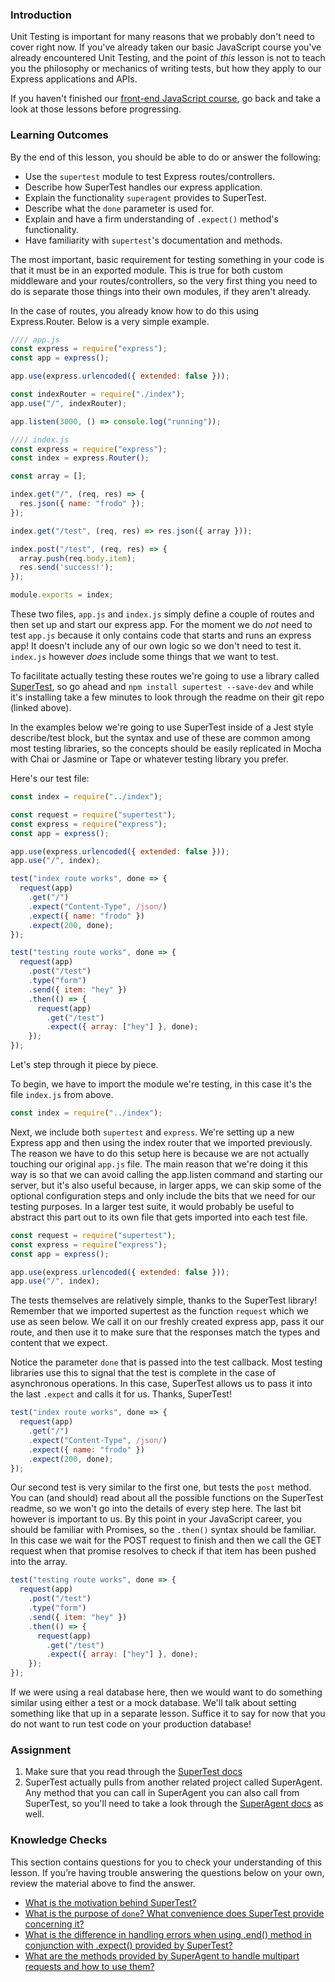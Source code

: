 ### Introduction
Unit Testing is important for many reasons that we probably don't need to cover right now. If you've already taken our basic JavaScript course you've already encountered Unit Testing, and the point of _this_ lesson is not to teach you the philosophy or mechanics of writing tests, but how they apply to our Express applications and APIs.

If you haven't finished our [front-end JavaScript course](https://www.theodinproject.com/paths/full-stack-javascript/courses/javascript), go back and take a look at those lessons before progressing.

### Learning Outcomes

By the end of this lesson, you should be able to do or answer the following:

- Use the `supertest` module to test Express routes/controllers.
- Describe how SuperTest handles our express application.
- Explain the functionality `superagent` provides to SuperTest.
- Describe what the `done` parameter is used for.
- Explain and have a firm understanding of `.expect()` method's functionality.
- Have familiarity with `supertest`'s documentation and methods.


The most important, basic requirement for testing something in your code is that it must be in an exported module. This is true for both custom middleware and your routes/controllers, so the very first thing you need to do is separate those things into their own modules, if they aren't already.

In the case of routes, you already know how to do this using Express.Router. Below is a very simple example.

~~~javascript
//// app.js
const express = require("express");
const app = express();

app.use(express.urlencoded({ extended: false }));

const indexRouter = require("./index");
app.use("/", indexRouter);

app.listen(3000, () => console.log("running"));
~~~

~~~javascript
//// index.js
const express = require("express");
const index = express.Router();

const array = [];

index.get("/", (req, res) => {
  res.json({ name: "frodo" });
});

index.get("/test", (req, res) => res.json({ array }));

index.post("/test", (req, res) => {
  array.push(req.body.item);
  res.send('success!');
});

module.exports = index;
~~~

These two files, `app.js` and `index.js` simply define a couple of routes and then set up and start our express app. For the moment we do _not_ need to test `app.js` because it only contains code that starts and runs an express app! It doesn't include any of our own logic so we don't need to test it. `index.js` however _does_ include some things that we want to test.

To facilitate actually testing these routes we're going to use a library called [SuperTest](https://github.com/visionmedia/supertest), so go ahead and `npm install supertest --save-dev` and while it's installing take a few minutes to look through the readme on their git repo (linked above).

In the examples below we're going to use SuperTest inside of a Jest style describe/test block, but the syntax and use of these are common among most testing libraries, so the concepts should be easily replicated in Mocha with Chai or Jasmine or Tape or whatever testing library you prefer.

Here's our test file:

~~~javascript
const index = require("../index");

const request = require("supertest");
const express = require("express");
const app = express();

app.use(express.urlencoded({ extended: false }));
app.use("/", index);

test("index route works", done => {
  request(app)
    .get("/")
    .expect("Content-Type", /json/)
    .expect({ name: "frodo" })
    .expect(200, done);
});

test("testing route works", done => {
  request(app)
    .post("/test")
    .type("form")
    .send({ item: "hey" })
    .then(() => {
      request(app)
        .get("/test")
        .expect({ array: ["hey"] }, done);
    });
});
~~~

Let's step through it piece by piece.

To begin, we have to import the module we're testing, in this case it's the file `index.js` from above.

~~~javascript
const index = require("../index");
~~~

Next, we include both `supertest` and `express`.  We're setting up a new Express app and then using the index router that we imported previously. The reason we have to do this setup here is because we are not actually touching our original `app.js` file. The main reason that we're doing it this way is so that we can avoid calling the app.listen command and starting our server, but it's also useful because, in larger apps, we can skip some of the optional configuration steps and only include the bits that we need for our testing purposes.  In a larger test suite, it would probably be useful to abstract this part out to its own file that gets imported into each test file.

~~~javascript
const request = require("supertest");
const express = require("express");
const app = express();

app.use(express.urlencoded({ extended: false }));
app.use("/", index);
~~~

The tests themselves are relatively simple, thanks to the SuperTest library! Remember that we imported supertest as the function `request` which we use as seen below. We call it on our freshly created express app, pass it our route, and then use it to make sure that the responses match the types and content that we expect. 

Notice the parameter <span id="done">`done`</span> that is passed into the test callback.  Most testing libraries use this to signal that the test is complete in the case of asynchronous operations. In this case, SuperTest allows us to pass it into the last `.expect` and calls it for us.  Thanks, SuperTest!

~~~javascript
test("index route works", done => {
  request(app)
    .get("/")
    .expect("Content-Type", /json/)
    .expect({ name: "frodo" })
    .expect(200, done);
});
~~~

Our second test is very similar to the first one, but tests the `post` method. You can (and should) read about all the possible functions on the SuperTest readme, so we won't go into the details of every step here. The last bit however is important to us. By this point in your JavaScript career, you should be familiar with Promises, so the `.then()` syntax should be familiar. In this case we wait for the POST request to finish and then we call the GET request when that promise resolves to check if that item has been pushed into the array.

~~~javascript
test("testing route works", done => {
  request(app)
    .post("/test")
    .type("form")
    .send({ item: "hey" })
    .then(() => {
      request(app)
        .get("/test")
        .expect({ array: ["hey"] }, done);
    });
});
~~~

If we were using a real database here, then we would want to do something similar using either a test or a mock database. We'll talk about setting something like that up in a separate lesson. Suffice it to say for now that you do not want to run test code on your production database!

### Assignment

<div class="lesson-content__panel" markdown="1">

1. Make sure that you read through the [SuperTest docs](https://github.com/visionmedia/supertest) 
2. SuperTest actually pulls from another related project called SuperAgent.  Any method that you can call in SuperAgent you can also call from SuperTest, so you'll need to take a look through the [SuperAgent docs](https://ladjs.github.io/superagent/) as well.
</div>

### Knowledge Checks
 
This section contains questions for you to check your understanding of this lesson. If you’re having trouble answering the questions below on your own, review the material above to find the answer.

- <a class='knowledge-check-link' href='https://github.com/visionmedia/supertest#about'>What is the motivation behind SuperTest?</a>
- <a class='knowledge-check-link' href='#done'>What is the purpose of `done`? What convenience does SuperTest provide concerning it?</a>
- <a class='knowledge-check-link' href='https://github.com/visionmedia/supertest#example'>What is the difference in handling errors when using .end() method in conjunction with .expect() provided by SuperTest?</a>
- <a class='knowledge-check-link' href='https://ladjs.github.io/superagent/#multipart-requests'>What are the methods provided by SuperAgent to handle multipart requests and how to use them?</a>
